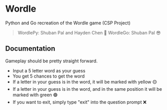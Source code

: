 # Wordle
Python and Go recreation of the Wordle game (CSP Project)

> WordlePy: Shuban Pal and Hayden Chen 🤠
> WordleGo: Shuban Pal 😎

## Documentation
Gameplay should be pretty straight forward. 

* Input a 5 letter word as your guess
* You get 5 chances to get the word 
* If a letter in your guess is in the word, it will be marked with yellow 🟡
* If a letter in your guess is in the word, and in the same position it will be marked with green 🟢
* If you want to exit, simply type "exit" into the question prompt ❌
